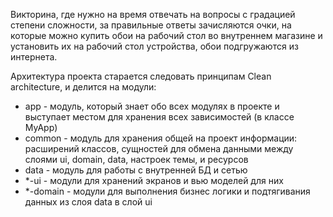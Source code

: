 Викторина, где нужно на время отвечать на вопросы с градацией степени сложности, за правильные ответы зачисляются очки, на которые можно купить обои на рабочий стол во внутреннем магазине и установить их на рабочий стол устройства, обои подгружаются из интернета.

Архитектура проекта старается следовать принципам Clean architecture, и делится на модули:

* app - модуль, который знает обо всех модулях в проекте и выступает местом для хранения всех зависимостей (в классе MyApp)
* common - модуль для хранения общей на проект информации: расширений классов, сущностей для обмена данными между слоями ui, domain, data, настроек темы, и ресурсов
* data - модуль для работы с внутренней БД и сетью
* *-ui - модули для хранений экранов и вью моделей для них
* *-domain - модули для выполнения бизнес логики и подтягивания данных из слоя data в слой ui

